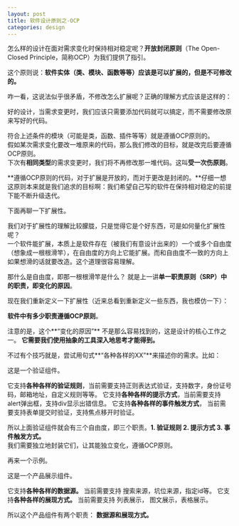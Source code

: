 ```yaml
---
layout: post
title: 软件设计原则之-OCP
categories: design
---
```


怎么样的设计在面对需求变化时保持相对稳定呢？**开放封闭原则**（The Open-Closed Principle，简称OCP）为我们提供了指引。

这个原则说：**软件实体（类、模块、函数等等）应该是可以扩展的，但是不可修改的。**

咋一看，这说法似乎很矛盾，不修改怎么扩展呢？正确的理解方式应该是这样的：

好的设计，当需求变更时，我们应该只需要添加代码就可以搞定，而不需要修改原来写好的代码。

符合上述条件的模块（可能是类，函数、插件等等）就是遵循OCP原则的。   
假如某次需求变化要改一堆原来的代码，那么我们修改的目标，就是改完后要遵循OCP原则。  
下次有**相同类型**的需求变更时，我们将不再修改那一堆代码。这叫**受一次伤原则**。  

**遵循OCP原则的代码，对于扩展是开放的，而对于更改是封闭的。**仔细一想这原则本来就是我们追求的目标啊：我们希望自己写的软件在保持相对稳定的前提下能不断升级迭代。

下面再聊一下扩展性。

我们对于扩展性的理解比较朦胧，只是觉得它是个好东西，可是如何量化扩展性呢？  
一个软件能扩展，本质上是软件存在（被我们有意设计出来的）一个或多个自由度（想象成一根根滑竿），在自由度的方向上它能扩展。而和自由度不一致的方向上如果想滑的话就要改造。这个道理很容易理解。

那什么是自由度，即那一根根滑竿是什么？ 就是上一讲**单一职责原则（SRP）**中的职责，即**变化的原因**。  

现在我们重新定义一下扩展性（近来总看到重新定义一些东西，我也模仿一下）：

**软件中有多少职责遵循OCP原则**。

注意的是，这个**“变化的原因”** 不是那么容易找到的，这是设计的核心工作之一。
**它需要我们使用抽象的工具深入地思考才能得到。**

不过有个技巧就是，尝试用句式**“各种各样的XX”**来描述你的需求。比如：

这是一个验证组件。

它支持**各种各样的验证规则**，当前需要支持正则表达式验证，支持数字，身份证号码，邮箱地址，自定义规则等等。
它支持**各种各样的提示方式**，当前需要支持alert弹出框，支持div显示出错信息。
它支持**各种各样的事件触发方式**， 当前需要支持表单提交时验证，支持焦点移开时验证。

所以上面验证组件就会有三个自由度，即三个职责。**1. 验证规则  2. 提示方式  3. 事件触发方式。**  
我们需要独立地封装它们，让其能独立变化，遵循OCP原则。

再来一个示例。

这是一个产品展示组件。

它支持**各种各样的数据源。** 当前需要支持 搜索来源，坑位来源，指定id等。
它支持**各种各样的展现方式。**  当前需要支持 列表展示， 图文展示，表格展示。

所以这个产品组件有两个职责： **数据源和展现方式。**

